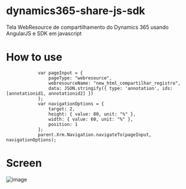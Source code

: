 # dynamics365-share-js-sdk
Tela WebResource de compartilhamento do Dynamics 365 usando AngularJS e SDK em javascript

# How to use

                var pageInput = {
                    pageType: "webresource",
                    webresourceName: "new_html_compartilhar_registro",
                    data: JSON.stringify({ type: 'annotation', ids: [annotationid1, annotationid2] })
                };
                var navigationOptions = {
                    target: 2,
                    height: { value: 80, unit: "%" },
                    width: { value: 60, unit: "%" },
                    position: 1
                };
                parent.Xrm.Navigation.navigateTo(pageInput, navigationOptions);

# Screen

![image](https://user-images.githubusercontent.com/84979740/120002140-e313c000-bfaa-11eb-9f19-de019b5f602b.png)

